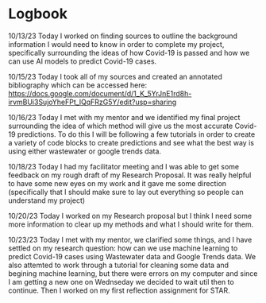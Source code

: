 # Logbook

10/13/23
Today I worked on finding sources to outline the background information I would need to know in order to complete my project, specifically surrounding the ideas of how Covid-19 is passed and how we can use AI models to predict Covid-19 cases.

10/15/23
Today I took all of my sources and created an annotated bibliography which can be accessed here: https://docs.google.com/document/d/1_K_5YrJnE1rd8h-irvmBUi3SujoYheFPt_lQqFRzG5Y/edit?usp=sharing 

10/16/23
Today I met with my mentor and we identified my final project surrounding the idea of which method will give us the most accurate Covid-19 predictions. To do this I will be following a few tutorials in order to create a variety of code blocks to create predictions and see what the best way is using either wastewater or google trends data.

10/18/23
Today I had my facilitator meeting and I was able to get some feedback on my rough draft of my Research Proposal. It was really helpful to have some new eyes on my work and it gave me some direction (specifically that I should make sure to lay out everything so people can understand my project)

10/20/23
Today I worked on my Research proposal but I think I need some more information to clear up my methods and what I should write for them.

10/23/23
Today I met with my mentor, we clarified some things, and I have settled on my research question: how can we use machine learning to predict Covid-19 cases using Wastewater data and Google Trends data. We also attemted to work through a tutorial for cleaning some data and begining machine learning, but there were errors on my computer and since I am getting a new one on Wednseday we decided to wait util then to continue. Then I worked on my first reflection assignment for STAR.

